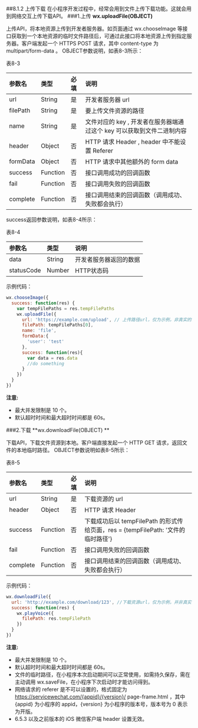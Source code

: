 ##8.1.2 上传下载
在小程序开发过程中，经常会用到文件上传下载功能。这就会用到网络交互上传下载API。
###1.上传
**wx.uploadFile(OBJECT)**

上传API，将本地资源上传到开发者服务器。如页面通过 wx.chooseImage 等接口获取到一个本地资源的临时文件路径后，可通过此接口将本地资源上传到指定服务器。客户端发起一个 HTTPS POST 请求，其中 content-type 为 multipart/form-data 。
OBJECT参数说明，如表8-3所示：

表8-3

| 参数名 | 类型 | 必填 | 说明 |
| :--- | :--- | :--- | :--- |
| url | String | 是 | 开发者服务器 url |
| filePath | String | 是 | 要上传文件资源的路径 |
| name | String | 是 | 文件对应的 key , 开发者在服务器端通过这个 key 可以获取到文件二进制内容 |
| header | Object | 否 | HTTP 请求 Header , header 中不能设置 Referer |
| formData | Object | 否 | HTTP 请求中其他额外的 form data |
| success | Function | 否 | 接口调用成功的回调函数 |
| fail | Function | 否 | 接口调用失败的回调函数 |
| complete | Function | 否 | 接口调用结束的回调函数（调用成功、失败都会执行） |

success返回参数说明，如表8-4所示：

表8-4

| 参数名 | 类型 | 说明 |
| :--- | :--- | :--- |
| data | String | 开发者服务器返回的数据 |
| statusCode | Number | HTTP状态码 |

示例代码：

```js
wx.chooseImage({
  success: function(res) {
    var tempFilePaths = res.tempFilePaths
    wx.uploadFile({
      url: 'https://example.com/upload', // 上传路径url，仅为示例，非真实的接口地址
      filePath: tempFilePaths[0],
      name: 'file',
      formData:{
        'user': 'test'
      },
      success: function(res){
        var data = res.data
        //do something
      }
    })
  }
})
```
**注意:**

* 最大并发限制是 10 个。
* 默认超时时间和最大超时时间都是 60s。


###2.下载
**wx.downloadFile(OBJECT) **

下载API，下载文件资源到本地。客户端直接发起一个 HTTP GET 请求，返回文件的本地临时路径。
OBJECT参数说明如表8-5所示：

表8-5

| 参数名 | 类型 | 必填 | 说明 |
| :--- | :--- | :--- | :--- |
| url | String | 是 | 下载资源的 url |
| header | Object | 否 | HTTP 请求 Header |
| success | Function | 否 | 下载成功后以 tempFilePath 的形式传给页面，res = {tempFilePath: '文件的临时路径'} |
| fail | Function | 否 | 接口调用失败的回调函数 |
| complete | Function | 否 | 接口调用结束的回调函数（调用成功、失败都会执行） |

示例代码：
```js
wx.downloadFile({
  url: 'http://example.com/download/123', //下载资源url，仅为示例，并非真实的资源
  success: function(res) {
    wx.playVoice({
      filePath: res.tempFilePath
    })
  }
})
```
**注意:**

* 最大并发限制是 10 个。
* 默认超时时间和最大超时时间都是 60s。
* 文件的临时路径，在小程序本次启动期间可以正常使用，如需持久保存，需在主动调用 wx.saveFile，在小程序下次启动时才能访问得到。
* 网络请求的 referer 是不可以设置的，格式固定为 https://servicewechat.com/{appid}/{version}/ page-frame.html ，其中 {appid} 为小程序的 appid，{version} 为小程序的版本号，版本号为 0 表示为开版。
*  6.5.3 以及之前版本的 iOS 微信客户端 header 设置无效。








